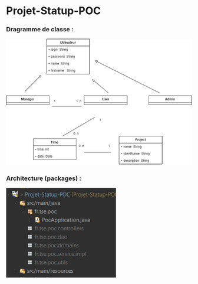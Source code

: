 # Projet-Statup-POC

### Dragramme de classe :
![alt text](https://github.com/ValentinMoreau08/Projet-Statup-POC/blob/main/Diagramme%20de%20classe.png)


### Architecture (packages) :
![alt text](https://github.com/ValentinMoreau08/Projet-Statup-POC/blob/main/Architecture.png)
